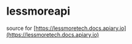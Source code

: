 # lessmoreapi

source for [https://lessmoretech.docs.apiary.io](https://lessmoretech.docs.apiary.io)